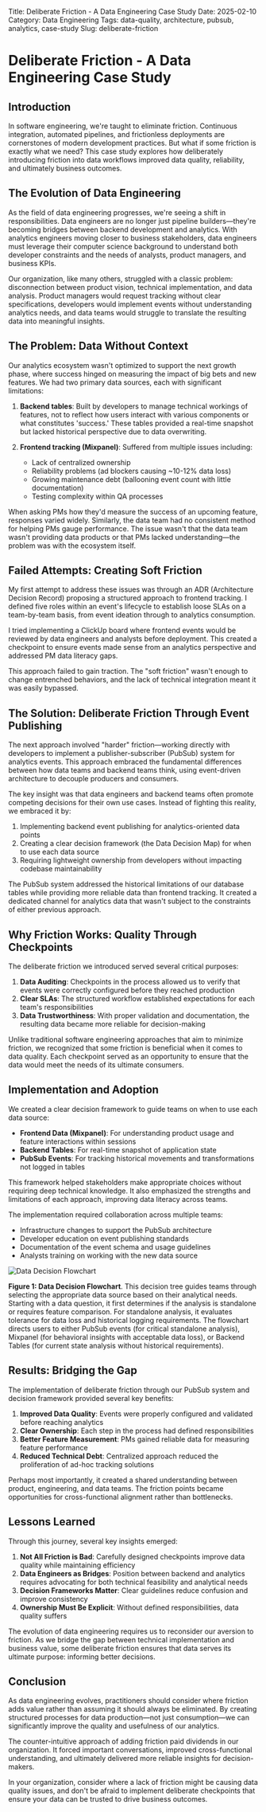 Title: Deliberate Friction - A Data Engineering Case Study
Date: 2025-02-10
Category: Data Engineering
Tags: data-quality, architecture, pubsub, analytics, case-study
Slug: deliberate-friction

# Deliberate Friction - A Data Engineering Case Study

## Introduction

In software engineering, we're taught to eliminate friction. Continuous integration, automated pipelines, and frictionless deployments are cornerstones of modern development practices. But what if some friction is exactly what we need? This case study explores how deliberately introducing friction into data workflows improved data quality, reliability, and ultimately business outcomes.

## The Evolution of Data Engineering

As the field of data engineering progresses, we're seeing a shift in responsibilities. Data engineers are no longer just pipeline builders—they're becoming bridges between backend development and analytics. With analytics engineers moving closer to business stakeholders, data engineers must leverage their computer science background to understand both developer constraints and the needs of analysts, product managers, and business KPIs.

Our organization, like many others, struggled with a classic problem: disconnection between product vision, technical implementation, and data analysis. Product managers would request tracking without clear specifications, developers would implement events without understanding analytics needs, and data teams would struggle to translate the resulting data into meaningful insights.

## The Problem: Data Without Context

Our analytics ecosystem wasn't optimized to support the next growth phase, where success hinged on measuring the impact of big bets and new features. We had two primary data sources, each with significant limitations:

1. **Backend tables**: Built by developers to manage technical workings of features, not to reflect how users interact with various components or what constitutes 'success.' These tables provided a real-time snapshot but lacked historical perspective due to data overwriting.

2. **Frontend tracking (Mixpanel)**: Suffered from multiple issues including:
   - Lack of centralized ownership
   - Reliability problems (ad blockers causing ~10-12% data loss)
   - Growing maintenance debt (ballooning event count with little documentation)
   - Testing complexity within QA processes

When asking PMs how they'd measure the success of an upcoming feature, responses varied widely. Similarly, the data team had no consistent method for helping PMs gauge performance. The issue wasn't that the data team wasn't providing data products or that PMs lacked understanding—the problem was with the ecosystem itself.

## Failed Attempts: Creating Soft Friction

My first attempt to address these issues was through an ADR (Architecture Decision Record) proposing a structured approach to frontend tracking. I defined five roles within an event's lifecycle to establish loose SLAs on a team-by-team basis, from event ideation through to analytics consumption.

I tried implementing a ClickUp board where frontend events would be reviewed by data engineers and analysts before deployment. This created a checkpoint to ensure events made sense from an analytics perspective and addressed PM data literacy gaps.

This approach failed to gain traction. The "soft friction" wasn't enough to change entrenched behaviors, and the lack of technical integration meant it was easily bypassed.

## The Solution: Deliberate Friction Through Event Publishing

The next approach involved "harder" friction—working directly with developers to implement a publisher-subscriber (PubSub) system for analytics events. This approach embraced the fundamental differences between how data teams and backend teams think, using event-driven architecture to decouple producers and consumers.

The key insight was that data engineers and backend teams often promote competing decisions for their own use cases. Instead of fighting this reality, we embraced it by:

1. Implementing backend event publishing for analytics-oriented data points
2. Creating a clear decision framework (the Data Decision Map) for when to use each data source
3. Requiring lightweight ownership from developers without impacting codebase maintainability

The PubSub system addressed the historical limitations of our database tables while providing more reliable data than frontend tracking. It created a dedicated channel for analytics data that wasn't subject to the constraints of either previous approach.

## Why Friction Works: Quality Through Checkpoints

The deliberate friction we introduced served several critical purposes:

1. **Data Auditing**: Checkpoints in the process allowed us to verify that events were correctly configured before they reached production
2. **Clear SLAs**: The structured workflow established expectations for each team's responsibilities
3. **Data Trustworthiness**: With proper validation and documentation, the resulting data became more reliable for decision-making

Unlike traditional software engineering approaches that aim to minimize friction, we recognized that some friction is beneficial when it comes to data quality. Each checkpoint served as an opportunity to ensure that the data would meet the needs of its ultimate consumers.

## Implementation and Adoption

We created a clear decision framework to guide teams on when to use each data source:

- **Frontend Data (Mixpanel)**: For understanding product usage and feature interactions within sessions
- **Backend Tables**: For real-time snapshot of application state
- **PubSub Events**: For tracking historical movements and transformations not logged in tables

This framework helped stakeholders make appropriate choices without requiring deep technical knowledge. It also emphasized the strengths and limitations of each approach, improving data literacy across teams.

The implementation required collaboration across multiple teams:
- Infrastructure changes to support the PubSub architecture
- Developer education on event publishing standards
- Documentation of the event schema and usage guidelines
- Analysts training on working with the new data source


![Data Decision Flowchart]({static}/images/data-decision-flow.png)

**Figure 1: Data Decision Flowchart**. This decision tree guides teams through selecting the appropriate data source based on their analytical needs. Starting with a data question, it first determines if the analysis is standalone or requires feature comparison. For standalone analysis, it evaluates tolerance for data loss and historical logging requirements. The flowchart directs users to either PubSub events (for critical standalone analysis), Mixpanel (for behavioral insights with acceptable data loss), or Backend Tables (for current state analysis without historical requirements).

## Results: Bridging the Gap

The implementation of deliberate friction through our PubSub system and decision framework provided several key benefits:

1. **Improved Data Quality**: Events were properly configured and validated before reaching analytics
2. **Clear Ownership**: Each step in the process had defined responsibilities
3. **Better Feature Measurement**: PMs gained reliable data for measuring feature performance
4. **Reduced Technical Debt**: Centralized approach reduced the proliferation of ad-hoc tracking solutions

Perhaps most importantly, it created a shared understanding between product, engineering, and data teams. The friction points became opportunities for cross-functional alignment rather than bottlenecks.

## Lessons Learned

Through this journey, several key insights emerged:

1. **Not All Friction is Bad**: Carefully designed checkpoints improve data quality while maintaining efficiency
2. **Data Engineers as Bridges**: Position between backend and analytics requires advocating for both technical feasibility and analytical needs
3. **Decision Frameworks Matter**: Clear guidelines reduce confusion and improve consistency
4. **Ownership Must Be Explicit**: Without defined responsibilities, data quality suffers

The evolution of data engineering requires us to reconsider our aversion to friction. As we bridge the gap between technical implementation and business value, some deliberate friction ensures that data serves its ultimate purpose: informing better decisions.

## Conclusion

As data engineering evolves, practitioners should consider where friction adds value rather than assuming it should always be eliminated. By creating structured processes for data production—not just consumption—we can significantly improve the quality and usefulness of our analytics.

The counter-intuitive approach of adding friction paid dividends in our organization. It forced important conversations, improved cross-functional understanding, and ultimately delivered more reliable insights for decision-makers.

In your organization, consider where a lack of friction might be causing data quality issues, and don't be afraid to implement deliberate checkpoints that ensure your data can be trusted to drive business outcomes.
